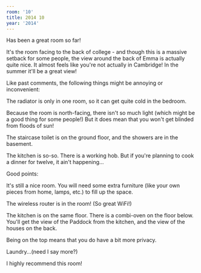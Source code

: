 ```yaml
---
room: '10'
title: 2014 10
year: '2014'
---
```


Has been a great room so far!

It's the room facing to the back of college - and though this is a massive setback for some people, the view around the back of Emma is actually quite nice. It almost feels like you're not actually in Cambridge! In the summer it'll be a great view!

Like past comments, the following things might be annoying or inconvenient:

The radiator is only in one room, so it can get quite cold in the bedroom.

Because the room is north-facing, there isn't so much light (which might be a good thing for some people!) But it does mean that you won't get blinded from floods of sun!

The staircase toilet is on the ground floor, and the showers are in the basement.

The kitchen is so-so. There is a working hob. But if you're planning to cook a dinner for twelve, it ain't happening...

Good points:

It's still a nice room. You will need some extra furniture (like your own pieces from home, lamps, etc.) to fill up the space.

The wireless router is in the room! (So great WiFi!)

The kitchen is on the same floor. There is a combi-oven on the floor below. You'll get the view of the Paddock from the kitchen, and the view of the houses on the back.

Being on the top means that you do have a bit more privacy.

Laundry...(need I say more?)

I highly recommend this room!